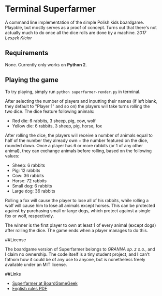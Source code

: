 # Terminal Superfarmer

A command line implementation of the simple Polish kids boardgame.
Playable, but mostly serves as a proof of concept.
Turns out that there's not actually much to do once all the dice rolls are done by a machine.
*2017 Leszek Kicior*

## Requirements
None. Currently only works on **Python 2**.

## Playing the game
To try playing, simply run `python superfarmer-render.py` in terminal.

After selecting the number of players and inputting their names (if left blank, they default to "Player 1" and so on) the players will take turns rolling the two dice.
The dice feature following animals:

* Red die: 6 rabbits, 3 sheep, pig, cow, wolf
* Yellow die: 6 rabbits, 3 sheep, pig, horse, fox

After rolling the dice, the players will receive a number of animals equal to half of the number they already own + the number featured on the dice, rounded down.
Once a player has 6 or more rabbits (or 1 of any other animal), they can exchange animals before rolling, based on the following values:

* Sheep: 6 rabbits
* Pig: 12 rabbits
* Cow: 36 rabbits
* Horse: 72 rabbits
* Small dog: 6 rabbits
* Large dog: 36 rabbits

Rolling a fox will cause the player to lose all of his rabbits, while rolling a wolf will cause him to lose all animals except horses. This can be protected against by purchasing small or large dogs, which protect against a single fox or wolf, respectively.

The winner is the first player to own at least 1 of every animal (except dogs) after rolling the dice. The game ends when a player manages to do this.

##License

The boardgame version of Superfarmer belongs to *GRANNA sp. z o.o.*, and I claim no ownership.
The code itself is a tiny student project, and I can't fathom how it could be of any use to anyone, but is nonetheless freely available under an MIT license.

##Links
* [Superfarmer at BoardGameGeek](https://boardgamegeek.com/boardgame/17557/super-farmer)
* [English rules PDF](https://boardgamegeek.com/filepage/16176/super-farmer-enpdf)
